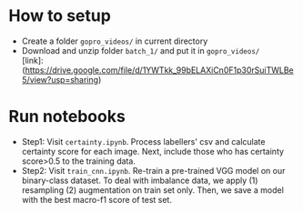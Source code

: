 # How to setup </br>
* Create a folder ````gopro_videos/```` in current directory
* Download and unzip folder ````batch_1/```` and put it in ````gopro_videos/```` </br>
  [link]: (https://drive.google.com/file/d/1YWTkk_99bELAXiCn0F1p30rSuiTWLBe5/view?usp=sharing)

# Run notebooks </br>
* Step1: Visit ````certainty.ipynb````. Process labellers' csv and calculate certainty score for each image. Next, include those who has certainty score>0.5 to the training data.  
* Step2: Visit ````train_cnn.ipynb````. Re-train a pre-trained VGG model on our binary-class dataset. To deal with imbalance data, we apply (1) resampling (2) augmentation on train set only. Then, we save a model with the best macro-f1 score of test set. 
